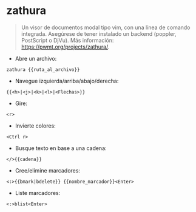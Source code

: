 # zathura

> Un visor de documentos modal tipo vim, con una línea de comando integrada.
> Asegúrese de tener instalado un backend (poppler, PostScript o DjVu).
> Más información: <https://pwmt.org/projects/zathura/>.

- Abre un archivo:

`zathura {{ruta_al_archivo}}`

- Navegue izquierda/arriba/abajo/derecha:

`{{<h>|<j>|<k>|<l>|<Flechas>}}`

- Gire:

`<r>`

- Invierte colores:

`<Ctrl r>`

- Busque texto en base a una cadena:

`</>{{cadena}}`

- Cree/elimine marcadores:

`<:>{{bmark|bdelete}} {{nombre_marcador}}<Enter>`

- Liste marcadores:

`<:>blist<Enter>`
